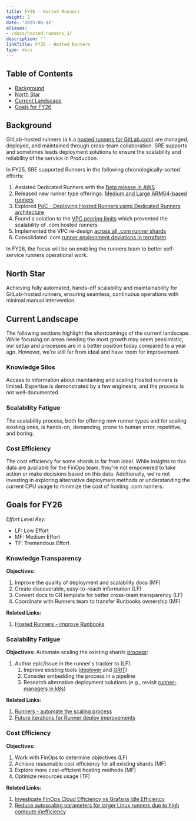 ```yaml
---
title: FY26 - Hosted Runners
weight: 2
date: '2025-06-12'
aliases:
- /docs/hosted-runners_1/
description: ''
linkTitle: FY26 - Hosted Runners
type: docs
---
```


## Table of Contents

- [Background](#background)
- [North Star](#north-star)
- [Current Landscape](#current-landscape)
- [Goals for FY26](#goals-for-fy26)

## Background

GitLab-hosted runners (a.k.a [hosted runners for GitLab.com](https://docs.gitlab.com/ee/ci/runners/index.html#hosted-runners-for-gitlabcom)) are managed, deployed, and maintained through cross-team collaboration. SRE supports and sometimes leads deployment solutions to ensure the scalability and reliability of the service in Production.

In FY25, SRE supported Runners in the following chronologically-sorted efforts:

1. Assisted Dedicated Runners with the [Beta release in AWS](https://gitlab.com/groups/gitlab-com/gl-infra/gitlab-dedicated/-/epics/276)
2. Released new runner type offerings: [Medium and Large ARM64-based runners](https://gitlab.com/groups/gitlab-org/-/epics/8442)
3. Explored [PoC - Deploying Hosted Runners using Dedicated Runners architecture](https://gitlab.com/groups/gitlab-com/gl-infra/-/epics/1326)
4. Found a solution to the [VPC peering limits](https://gitlab.com/groups/gitlab-com/gl-infra/-/epics/1386) which prevented the scalability of .com hosted runners
5. Implemented the VPC re-design [across all .com runner shards](https://gitlab.com/groups/gitlab-com/gl-infra/-/epics/1459)
6. Consolidated .com [runner environment deviations in terraform](https://gitlab.com/groups/gitlab-com/gl-infra/-/epics/1458)

In FY26, the focus will be on enabling the runners team to better self-service runners operational work.

## North Star

Achieving fully automated, hands-off scalability and maintainability for GitLab-hosted runners, ensuring seamless, continuous operations with minimal manual intervention.

## Current Landscape

The following sections highlight the shortcomings of the current landscape. While focusing on areas needing the most growth may seem pessimistic, our setup and processes are in a better position today compared to a year ago. However, we're still far from ideal and have room for improvement.

### Knowledge Silos

Access to information about maintaining and scaling Hosted runners is limited. Expertise is demonstrated by a few engineers, and the process is not well-documented.

### Scalability Fatigue

The scalability process, both for offering new runner types and for scaling existing ones, is hands-on, demanding, prone to human error, repetitive, and boring.

### Cost Efficiency

The cost efficiency for some shards is far from ideal. While insights to this data are available for the FinOps team, they're not empowered to take action or make decisions based on this data. Additionally, we're not investing in exploring alternative deployment methods or understanding the current CPU usage to minimize the cost of hosting .com runners.

## Goals for FY26

*Effort Level Key:*

- LF: Low Effort
- MF: Medium Effort
- TF: Tremendous Effort

### Knowledge Transparency

**Objectives:**

1. Improve the quality of deployment and scalability docs (MF)
1. Create discoverable, easy-to-reach information (LF)
1. Convert docs to CR template for better cross-team transparency (LF)
1. Coordinate with Runners team to transfer Runbooks ownership (MF)

**Related Links:**

1. [Hosted Runners - improve Runbooks](https://gitlab.com/groups/gitlab-com/gl-infra/-/epics/1457)

### Scalability Fatigue

**Objectives:**
Automate scaling the existing shards [process](https://gitlab.com/gitlab-com/runbooks/-/blob/master/docs/ci-runners/linux/new-shards.md):

1. Author epic/issue in the runner's tracker to (LF):
   1. Improve existing tools ([deployer](https://gitlab.com/gitlab-com/gl-infra/ci-runners/deployer/) and [GRIT](https://gitlab.com/gitlab-org/ci-cd/runner-tools/grit))
   1. Consider embedding the process in a pipeline
   1. Research alternative deployment solutions (e.g., revisit [runner-managers in k8s](https://gitlab.com/gitlab-com/gl-infra/scalability/-/issues/3360))

**Related Links:**

1. [Runners - automate the scaling process](https://gitlab.com/groups/gitlab-com/gl-infra/-/epics/1313)
1. [Future iterations for Runner deploy improvements](https://gitlab.com/groups/gitlab-com/gl-infra/-/epics/581)

### Cost Efficiency

**Objectives:**

1. Work with FinOps to determine objectives (LF)
1. Achieve reasonable cost efficiency for all existing shards (MF)
1. Explore more cost-efficient hosting methods (MF)
1. Optimize resources usage (TF)

**Related Links:**

1. [Investigate FinOps Cloud Efficiency vs Grafana Idle Efficiency](https://gitlab.com/gitlab-org/ci-cd/shared-runners/infrastructure/-/issues/241)
1. [Reduce autoscaling parameters for larger Linux runners due to high compute inefficiency](https://gitlab.com/gitlab-org/ci-cd/shared-runners/infrastructure/-/issues/166)
